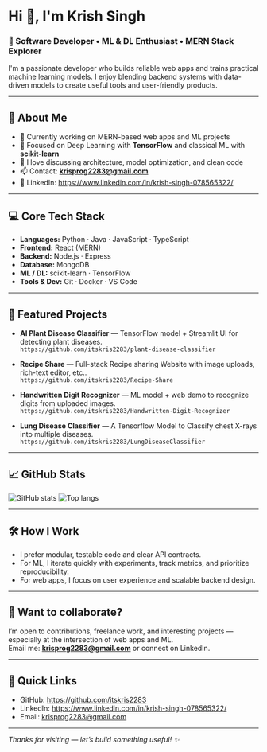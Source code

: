 # Hi 👋, I'm Krish Singh

### 🚀 Software Developer • ML & DL Enthusiast • MERN Stack Explorer

I'm a passionate developer who builds reliable web apps and trains practical machine learning models. I enjoy blending backend systems with data-driven models to create useful tools and user-friendly products.

---

## 🌟 About Me
- 🔭 Currently working on MERN-based web apps and ML projects  
- 🌱 Focused on Deep Learning with **TensorFlow** and classical ML with **scikit-learn**  
- 💬 I love discussing architecture, model optimization, and clean code  
- 📫 Contact: **krisprog2283@gmail.com**  
- 🔗 LinkedIn: https://www.linkedin.com/in/krish-singh-078565322/

---

## 💻 Core Tech Stack
- **Languages:** Python · Java · JavaScript · TypeScript  
- **Frontend:** React (MERN)  
- **Backend:** Node.js · Express  
- **Database:** MongoDB  
- **ML / DL:** scikit-learn · TensorFlow  
- **Tools & Dev:** Git · Docker · VS Code

---

## 🚀 Featured Projects

- **AI Plant Disease Classifier** — TensorFlow model + Streamlit UI for detecting plant diseases.  
  `https://github.com/itskris2283/plant-disease-classifier`

- **Recipe Share** — Full-stack Recipe sharing Website with image uploads, rich-text editor, etc..  
  `https://github.com/itskris2283/Recipe-Share`

- **Handwritten Digit Recognizer** — ML model + web demo to recognize digits from uploaded images.  
  `https://github.com/itskris2283/Handwritten-Digit-Recognizer`

- **Lung Disease Classifier** — A Tensorflow Model to Classify chest X-rays into multiple diseases.  
  `https://github.com/itskris2283/LungDiseaseClassifier`

---

## 📈 GitHub Stats

![GitHub stats](https://github-readme-stats.vercel.app/api?username=itskris2283&show_icons=true&theme=tokyonight)
![Top langs](https://github-readme-stats.vercel.app/api/top-langs/?username=itskris2283&layout=compact&theme=tokyonight)

---

## 🛠 How I Work
- I prefer modular, testable code and clear API contracts.  
- For ML, I iterate quickly with experiments, track metrics, and prioritize reproducibility.  
- For web apps, I focus on user experience and scalable backend design.

---

## 🤝 Want to collaborate?
I’m open to contributions, freelance work, and interesting projects — especially at the intersection of web apps and ML.  
Email me: **krisprog2283@gmail.com** or connect on LinkedIn.

---

## 🎯 Quick Links
- GitHub: https://github.com/itskris2283  
- LinkedIn: https://www.linkedin.com/in/krish-singh-078565322/  
- Email: krisprog2283@gmail.com

---

*Thanks for visiting — let’s build something useful! ✨*
